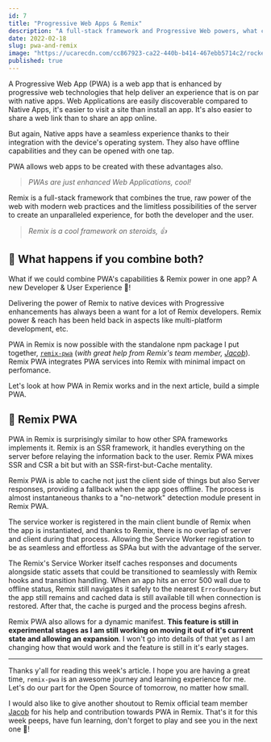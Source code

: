 ```yaml
---
id: 7
title: "Progressive Web Apps & Remix"
description: "A full-stack framework and Progressive Web powers, what could go wrong? Or rather, what could not go wrong? Let's take a mild dive into it and discuss a bit including somethings I've been working on."
date: 2022-02-18
slug: pwa-and-remix
image: "https://ucarecdn.com/cc867923-ca22-440b-b414-467ebb5714c2/rocket1.jpg"
published: true
---
```


A Progressive Web App (PWA) is a web app that is enhanced by progressive web technologies that help deliver an experience that is on par with native apps. Web Applications are easily discoverable compared to Native Apps, it's easier to visit a site than install an app. It's also easier to share a web link than to share an app online. 

But again, Native apps have a seamless experience thanks to their integration with the device's operating system. They also have offline capabilities and they can be opened with one tap.

PWA allows web apps to be created with these advantages also.

> *PWAs are just enhanced Web Applications, cool!*

Remix is a full-stack framework that combines the true, raw power of the web with modern web practices and the limitless possibilities of the server to create an unparalleled experience, for both the developer and the user.

> *Remix is a cool framework on steroids, 👍*

## 🚀 What happens if you combine both?

What if we could combine PWA's capabilities & Remix power in one app? A new Developer & User Experience 🤯!

Delivering the power of Remix to native devices with Progressive enhancements has always been a want for a lot of Remix developers. Remix power & reach has been held back in aspects like multi-platform development, etc. 

PWA in Remix is now possible with the standalone npm package I put together, [`remix-pwa`](https://github.com/ShafSpecs/remix-pwa) (*with great help from Remix's team member, [Jacob](https://github.com/jacob-ebey)*).
Remix PWA integrates PWA services into Remix with minimal impact on perfomance. 

Let's look at how PWA in Remix works and in the next article, build a simple PWA.

## 📱 Remix PWA

PWA in Remix is surprisingly similar to how other SPA frameworks implements it. Remix is an SSR framework, it handles everything on the server before relaying the information back to the user. Remix PWA mixes SSR and CSR a bit but with an SSR-first-but-Cache mentality. 

Remix PWA is able to cache not just the client side of things but also Server responses, providing a fallback when the app goes offline. The process is almost instantaneous thanks to a "no-network" detection module present in Remix PWA.

The service worker is registered in the main client bundle of Remix when the app is instantiated, and thanks to Remix, there is no overlap of server and client during that process. Allowing the Service Worker registration to be as seamless and effortless as SPAa but with the advantage of the server.

The Remix's Service Worker itself caches responses and documents alongside static assets that could be transitioned to seamlessly with Remix hooks and transition handling. When an app hits an error 500 wall due to offline status, Remix still navigates it safely to the nearest `ErrorBoundary` but the app still remains and cached data is still available till when connection is restored. After that, the cache is purged and the process begins afresh. 

Remix PWA also allows for a dynamic manifest. **This feature is still in experimental stages as I am still working on moving it out of it's current state and allowing an expansion**. I won't go into details of that yet as I am changing how that would work and the feature is still in it's early stages.

---

Thanks y'all for reading this week's article. I hope you are having a great time, `remix-pwa` is an awesome journey and learning experience for me. Let's do our part for the Open Source of tomorrow, no matter how small.

I would also like to give another shoutout to Remix official team member [Jacob](https://github.com/jacob-ebey) for his help and contribution towards PWA in Remix. That's it for this week peeps, have fun learning, don't forget to play and see you in the next one 👋! 
